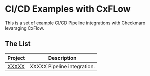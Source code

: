# CI/CD Examples with CxFLow

This is a set of example CI/CD Pipeline integrations with Checkmarx levaraging CxFlow.

## The List

Project | Description
--------|------------
[XXXXX](XXXXXX) | XXXXX Pipeline integration.

